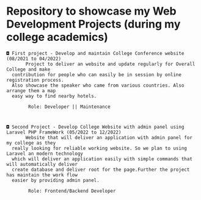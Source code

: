 # Repository to showcase my Web Development Projects (during my college academics)

    ◘ First project - Develop and maintain College Conference website (08/2021 to 04/2022)
           Project to deliver an website and update regularly for Overall College and make 
      contribution for people who can easily be in session by online registration process. 
      Also showcase the speaker who came from various countries. Also arrange them a map 
      easy way to find nearby hotels. 
            
            Role: Developer || Maintenance
 
 #
    ◘ Second Project - Develop College Website with admin panel using Laravel PHP FrameWork (05/2022 to 12/2022) 
           Website that will deliver an application with admin panel for my college as they
      really looking for reliable working website. So we plan to using Laravel an modern technology
      which will deliver an application easily with simple commands that will automatically deliver 
      create database and deliver root for the page.Further the project has maintain the work flow 
      easier by providing admin panel.
      
            Role: Frontend/Backend Developer
